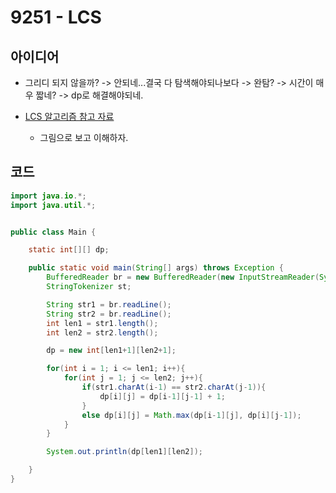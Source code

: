 # 9251 - LCS



## 아이디어

* 그리디 되지 않을까? -> 안되네...결국 다 탐색해야되나보다 -> 완탐? -> 시간이 매우 짧네? -> dp로 해결해야되네.

* [LCS 알고리즘 참고 자료](https://velog.io/@emplam27/%EC%95%8C%EA%B3%A0%EB%A6%AC%EC%A6%98-%EA%B7%B8%EB%A6%BC%EC%9C%BC%EB%A1%9C-%EC%95%8C%EC%95%84%EB%B3%B4%EB%8A%94-LCS-%EC%95%8C%EA%B3%A0%EB%A6%AC%EC%A6%98-Longest-Common-Substring%EC%99%80-Longest-Common-Subsequence)
    - 그림으로 보고 이해하자.

## 코드

```java
import java.io.*;
import java.util.*;


public class Main {

    static int[][] dp;

    public static void main(String[] args) throws Exception {
        BufferedReader br = new BufferedReader(new InputStreamReader(System.in));
        StringTokenizer st;

        String str1 = br.readLine();
        String str2 = br.readLine();
        int len1 = str1.length();
        int len2 = str2.length();

        dp = new int[len1+1][len2+1];

        for(int i = 1; i <= len1; i++){
            for(int j = 1; j <= len2; j++){
                if(str1.charAt(i-1) == str2.charAt(j-1)){
                    dp[i][j] = dp[i-1][j-1] + 1;
                }
                else dp[i][j] = Math.max(dp[i-1][j], dp[i][j-1]);
            }
        }

        System.out.println(dp[len1][len2]);

    }
}
```